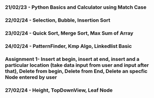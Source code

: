 ### 21/02/23 - Python Basics and Calculator using Match Case
### 22/02/24 - Selection, Bubble, Insertion Sort
### 23/02/24 - Quick Sort, Merge Sort, Max Sum of Array
### 24/02/24 - PatternFinder, Kmp Algo, Linkedlist Basic 
### Assignment 1- Insert at begin, insert at end, insert and a particular location (take data input from user and input after that), Delete from begin, Delete from End, Delete an specfic Node entered by user
### 27/02/24 - Height, TopDownView, Leaf Node
